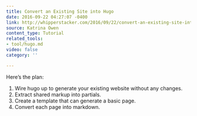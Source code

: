 ```yaml
---
title: Convert an Existing Site into Hugo
date: 2016-09-22 04:27:07 -0400
link: http://whipperstacker.com/2016/09/22/convert-an-existing-site-into-hugo/
source: Katrina Owen
content_type: Tutorial
related_tools:
- tool/hugo.md
video: false
category: ''

---
```

Here’s the plan:

1. Wire hugo up to generate your existing website without any changes.
2. Extract shared markup into partials.
3. Create a template that can generate a basic page.
4. Convert each page into markdown.